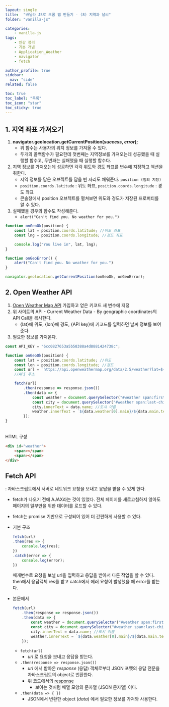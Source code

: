 ```yaml
---
layout: single
title:  "바닐라 JS로 크롬 앱 만들기 - (8) 지역과 날씨"
folder: "vanilla-js"

categories:
    - vanilla-js
tags:
    - 인강 정리
    - 기본 개념
    - Application_Weather
    - navigator
    - fetch

author_profile: true
sidebar:
  nav: "side"
related: false

toc: true
toc_label: "목록"
toc_icon: "star"
toc_sticky: true
---
```


## 1. 지역 좌표 가져오기  
1. **navigator.geolocation.getCurrentPosition(_success_, _error_);**
    - 위 함수는 사용자의 위치 정보를 가져올 수 있다.
    - 두개의 콜백함수가 필요한데 첫번째는 지역정보를 가져오는데 성공했을 때 실행할 함수고, 두번째는 실패했을 때 실행할 함수다.
2. 지역 정보를 가져오는데 성공하면 각각 위도와 경도 좌표를 변수에 지정하고 액션을 취한다.
    - 지역 정보를 담은 오브젝트를 담을 빈 자리도 채워준다. `position (임의 지정)`
    - `position.coords.latitude` : 위도 좌표, `position.coords.longitude` : 경도 좌표
    - 콘솔창에서 position 오브젝트를 펼쳐보면 위도와 경도가 저장된 프로퍼티를 알 수 있다.
3. 실패했을 경우의 함수도 작성해준다.
    - `alert("Can't find you. No weather for you.")`

```js
function onGeoOk(position) {
    const lat = position.coords.latitude; //위도 좌표
    const lng = position.coords.longitude; //경도 좌표

    console.log("You live in", lat, lng);
}

function onGeoError() {
    alert("Can't find you. No weather for you.")
}

navigator.geolocation.getCurrentPosition(onGeoOk, onGeoError);
```

## 2. Open Weather API  

1. [Open Weather Map API](https://openweathermap.org/) 가입하고 얻은 키코드 새 변수에 지정
2. 위 사이트의 API - Current Weather Data - By geographic coordinates의 API Call을 복사한다.
    - {lat}에 위도, {lon}에 경도, {API key}에 키코드를 입력하면 날씨 정보를 보여준다.
3. 필요한 정보를 가져온다.


```js
const API_KEY = "6cc0827653a5b58388a4d8881424738c";

function onGeoOk(position) {
    const lat = position.coords.latitude; //위도
    const lon = position.coords.longitude; //경도
    const url = `https://api.openweathermap.org/data/2.5/weather?lat=${lat}&lon=${lon}&appid=${API_KEY}&units=metric`;
    //API 주소

    fetch(url)
        .then(response => response.json())
        .then(data => {
            const weather = document.querySelector("#weather span:first-child");
            const city = document.querySelector("#weather span:last-child");
            city.innerText = data.name; //도시 이름
            weather.innerText = `${data.weather[0].main}/${data.main.temp}℃`; //날씨 및 온도
        });
}
```
<br/>
HTML 구성

```html
<div id="weather">
    <span></span>
    <span></span>
</div>
```

## Fetch API
 : 자바스크립트에서 서버로 네트워크 요청을 보내고 응답을 받을 수 있게 한다.

- fetch가 나오기 전에 AJAX라는 것이 있었다. 전체 페이지를 새로고침하지 않아도 페이지의 일부만을 위한 데이터를 로드할 수 있다.
- fetch는 promise 기반으로 구성되어 있어 더 간편하게 사용할 수 있다.
- 기본 구조

    ```js
    fetch(url)
    .then(res => {
        console.log(res);
    })
    .catch(error => {
        console.log(error);
    })
    ```
    매개변수로 요청을 보낼 url을 입력하고 응답을 받아서 다른 작업을 할 수 있다.
    then에서 응답객체 res를 받고 catch에서 에러 요청이 발생했을 때 error를 받는다.
- 본문에서

    ```js
    fetch(url)
        .then(response => response.json())
        .then(data => {
            const weather = document.querySelector("#weather span:first-child");
            const city = document.querySelector("#weather span:last-child");
            city.innerText = data.name; //도시 이름
            weather.innerText = `${data.weather[0].main}/${data.main.temp}℃`; //날씨 및 온도
        });
    ```
    - `fetch(url)`
        - _url_ 로 요청을 보내고 응답을 받는다.
    - `.then(response => response.json())`
        -  _url_ 에서 받아온 _response_ (응답) 객체로부터 JSON 포멧의 응답 전문을 자바스크립트의 object로 번환한다.
        - 위 코드에서의 [response](https://api.openweathermap.org/data/2.5/weather?lat=37.6569856&lon=126.8809728&appid=6cc0827653a5b58388a4d8881424738c&units=metric)
            - 보이는 것처럼 배열 모양의 문자열 (JSON 문자열) 이다.
    - `.then(data => { })`
        - JSON에서 변환한 object (_data_) 에서 필요한 정보를 가져와 사용한다.

